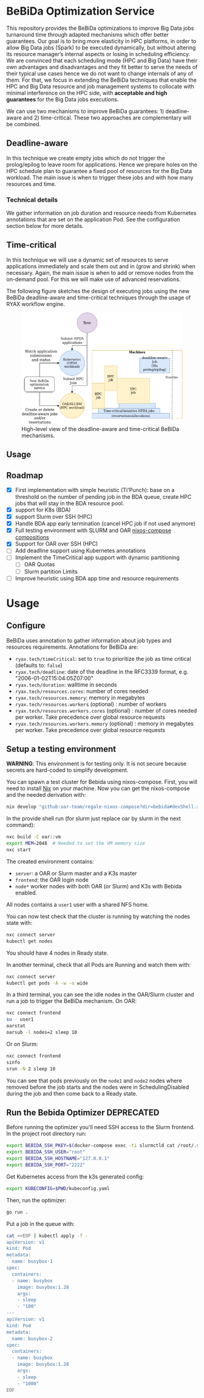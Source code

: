 # BeBiDa Optimization Service

This repository provides the BeBiDa optimizations to improve Big Data jobs turnaround time through adapted mechanisms which offer better guarantees. Our goal is to bring more elasticity in HPC platforms, in order to allow Big Data jobs (Spark) to be executed dynamically, but without altering its resource manager’s internal aspects or losing in scheduling efficiency. We are convinced that each scheduling mode (HPC and Big Data) have their own advantages and disadvantages and they fit better to serve the needs of their typical use cases hence we do not want to change internals of any of them. For that, we focus in extending the BeBiDa techniques that enable the HPC and Big Data resource and job management systems to collocate with minimal interference on the HPC side, with **acceptable and high guarantees** for the Big Data jobs executions.

We can use two mechanisms to improve BeBiDa guarantees: 1) deadline-aware and 2) time-critical. These two approaches are complementary will be combined.

## Deadline-aware

In this technique we create empty jobs which do not trigger the prolog/epilog to leave room for applications. Hence we prepare holes on the HPC schedule plan to guarantee a fixed pool of resources for the Big Data workload. The main issue is when to trigger these jobs and with how many resources and time. 

### Technical details

We gather information on job duration and resource needs from Kubernetes annotations that are set on the application Pod. See the configuration section below for more details.


## Time-critical

In this technique we will use a dynamic set of resources to serve applications immediately and scale them out and in (grow and shrink) when necessary. Again, the main issue is when to add or remove nodes from the on-demand pool. For this we will make use of advanced reservations.

The following figure sketches the design of executing jobs using the new BeBiDa deadline-aware and time-critical techniques through the usage of RYAX workflow engine.

<!---
![BeBiDa optimizations 1{caption=High-level view of the deadline-aware and time-critical BeBiDa mechanisms.}](./figureBOS.png?raw=true)
-->

<figure>
  <img
  src="./figureBOS.png">
  <figcaption>High-level view of the deadline-aware and time-critical BeBiDa mechanisms.</figcaption>
</figure>



## Usage

## Roadmap

- [X] First implementation with simple heuristic (Ti'Punch):
    base on a threshold on the number of pending job in the BDA queue, create
    HPC jobs that will stay in the BDA resource pool.
- [X] support for K8s (BDA)
- [X] support Slurm over SSH (HPC)
- [X] Handle BDA app early termination (cancel HPC job if not used anymore)
- [X] Full testing environment with SLURM and OAR [nixos-compose compositions](https://github.com/oar-team/regale-nixos-compose/tree/main/bebida)
- [X] Support for OAR over SSH (HPC)
- [ ] Add deadline support using Kubernetes annotations
- [ ] Implement the TimeCritical app support with dynamic partitioning
  - [ ] OAR Quotas
  - [ ] Slurm partition Limits
- [ ] Improve heuristic using BDA app time and resource requirements

# Usage

## Configure

BeBiDa uses annotation to gather information about job types and resources requirements. Annotations for BeBiDa are:

* `ryax.tech/timeCritical`: set to `true` to prioritize the job as time critical (defaults to: `false`)
* `ryax.tech/deadline`: date of the deadline in the RFC3339 format, e.g. "2006-01-02T15:04:05Z07:00"
* `ryax.tech/duration`: walltime in seconds​
* `ryax.tech/resources.cores`: number of cores needed
* `ryax.tech/resources.memory`​: memory in megabytes
* `ryax.tech/resources.workers` (optional) ​: number of workers
* `ryax.tech/resources.workers.cores`  (optional) : number of cores needed per worker. Take precedence over global resource requests
* `ryax.tech/resources.workers.memory`​ (optional) : memory in megabytes per worker. Take precedence over global resource requests

## Setup a testing environment

**WARNING**: This environment is for testing only. It is not secure because
secrets are hard-coded to simplify development.

You can spawn a test cluster for Bebida using nixos-compose. First, you will need to install [Nix](https://github.com/DeterminateSystems/nix-installer) on your machine. Now you can get the nixos-compose and the needed derivation with:
```sh
nix develop "github:oar-team/regale-nixos-compose?dir=bebida#devShell.x86_64-linux"
```

In the provide shell run  (for slurm just replace oar by slurm in the next command):
```sh
nxc build -C oar::vm
export MEM=2048  # Needed to set the VM memory size
nxc start
```

The created environment contains:

* `server`: a OAR or Slurm master and a K3s master
* `frontend`: the OAR login node
* `node*` worker nodes with both OAR (or Slurm) and K3s with Bebida enabled.

All nodes contains a `user1` user with a shared NFS home.

You can now test check that the cluster is running by watching the nodes state with:
```sh
nxc connect server
kubectl get nodes
```
You should have 4 nodes in Ready state.

In another terminal, check that all Pods are Running and watch them with:
```sh
nxc connect server
kubectl get pods -A -w -o wide
```

In a third terminal, you can see the idle nodes in the OAR/Slurm cluster and run a job to trigger the BeBiDa mechanism.
On OAR:
```sh
nxc connect frontend
su - user1
oarstat
oarsub -l nodes=2 sleep 10
```

Or on Slurm:
```sh
nxc connect frontend
sinfo
srun -N 2 sleep 10
```

You can see that pods previously on the `node1` and `node2` nodes where removed before the job starts and the nodes were in SchedulingDisabled during the job and then come back to a Ready state.

## Run the Bebida Optimizer DEPRECATED

Before running the optimizer you'll need SSH access to the Slurm frontend. In
the project root directory run:
```sh
export BEBIDA_SSH_PKEY=$(docker-compose exec -ti slurmctld cat /root/.ssh/id_rsa | base64)
export BEBIDA_SSH_USER="root"
export BEBIDA_SSH_HOSTNAME="127.0.0.1"
export BEBIDA_SSH_PORT="2222"
```

Get Kubernetes access from the k3s generated config:
```sh
export KUBECONFIG=$PWD/kubeconfig.yaml
```

Then, run the optimizer:
```sh
go run .
```

Put a job in the queue with:
```sh
cat <<EOF | kubectl apply -f -
apiVersion: v1
kind: Pod
metadata:
  name: busybox-1
spec:
  containers:
  - name: busybox
    image: busybox:1.28
    args:
    - sleep
    - "100"
---
apiVersion: v1
kind: Pod
metadata:
  name: busybox-2
spec:
  containers:
  - name: busybox
    image: busybox:1.28
    args:
    - sleep
    - "1000"
EOF
```

